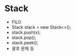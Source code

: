 # Stack

- FILO
- Stack<Integer> stack = new Stack<>();
- stack.push(x);
- stack.pop();
- stack.peek();
- 괄호 문제 등